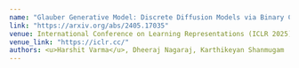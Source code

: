 ```yaml
---
name: "Glauber Generative Model: Discrete Diffusion Models via Binary Classification"
link: "https://arxiv.org/abs/2405.17035"
venue: International Conference on Learning Representations (ICLR 2025) (earlier version accepted at SPIGM @ ICML 2024)
venue_link: "https://iclr.cc/"
authors: <u>Harshit Varma</u>, Dheeraj Nagaraj, Karthikeyan Shanmugam
---
```

